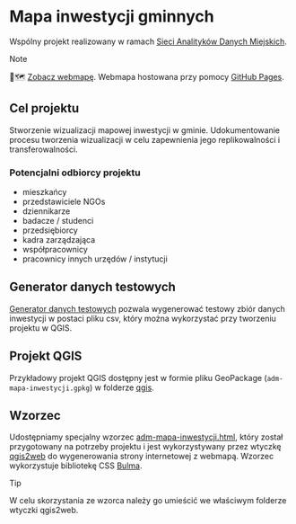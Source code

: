 # Mapa inwestycji gminnych

Wspólny projekt realizowany w ramach [Sieci Analityków Danych Miejskich](https://danemiejskie.pl/).

> [!Note]
> 🔎🗺️ [Zobacz webmapę](https://mchmurkowski.github.io/adm-mapa-inwestycji/).
> Webmapa hostowana przy pomocy [GitHub Pages](https://pages.github.com/).

## Cel projektu

Stworzenie wizualizacji mapowej inwestycji w gminie. Udokumentowanie procesu tworzenia wizualizacji w celu zapewnienia jego replikowalności i transferowalności.

### Potencjalni odbiorcy projektu

- mieszkańcy
- przedstawiciele NGOs
- dziennikarze
- badacze / studenci
- przedsiębiorcy
- kadra zarządzająca
- współpracownicy
- pracownicy innych urzędów / instytucji

## Generator danych testowych

[Generator danych testowych](https://github.com/mchmurkowski/adm-mapa-inwestycji/blob/main/generator/test-data-generator.ipynb) pozwala wygenerować testowy zbiór danych inwestycji w postaci pliku csv, który można wykorzystać przy tworzeniu projektu w QGIS.

## Projekt QGIS

Przykładowy projekt QGIS dostępny jest w formie pliku GeoPackage (`adm-mapa-inwestycji.gpkg`) w folderze [qgis](https://github.com/mchmurkowski/adm-mapa-inwestycji/tree/main/qgis).

## Wzorzec

Udostępniamy specjalny wzorzec [adm-mapa-inwestycji.html](https://github.com/mchmurkowski/adm-mapa-inwestycji/blob/main/template/adm-mapa-inwestycji.html), który został przygotowany na potrzeby projektu i jest wykorzystywany przez wtyczkę [qgis2web](https://github.com/qgis2web/qgis2web) do wygenerowania strony internetowej z webmapą. Wzorzec wykorzystuje bibliotekę CSS [Bulma](https://bulma.io/).

> [!TIP]
> W celu skorzystania ze wzorca należy go umieścić we właściwym folderze wtyczki qgis2web.